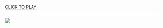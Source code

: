 
<a href="https://premium76.site?title=car_crash_test_game_unblocked&ref=13M">CLICK TO PLAY</a></h3>
<hr>

<a href="https://premium76.site?title=car_crash_test_game_unblocked&ref=13M"><img src="https://clearcache.store/games.png"></a>


